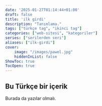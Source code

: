 ```yaml
---
date: '2025-01-27T01:14:44+01:00'
draft: false
title: 'ilk girdi'
description: "Tanımlama."
tags: ["türkçe tag", "ikinci tag"]
categories: ["web-sitesi", "kategoriler"]
series: ["serilerden seri"]
aliases: ["ilk-girdi"]
cover:
    image: "/images/pawel.jpg"
    hiddenInList: false
ShowToc: true
TocOpen: true
---
```


## Bu Türkçe bir içerik

Burada da yazılar olmalı.

